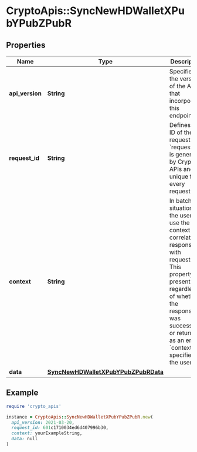 # CryptoApis::SyncNewHDWalletXPubYPubZPubR

## Properties

| Name | Type | Description | Notes |
| ---- | ---- | ----------- | ----- |
| **api_version** | **String** | Specifies the version of the API that incorporates this endpoint. |  |
| **request_id** | **String** | Defines the ID of the request. The &#x60;requestId&#x60; is generated by Crypto APIs and it&#39;s unique for every request. |  |
| **context** | **String** | In batch situations the user can use the context to correlate responses with requests. This property is present regardless of whether the response was successful or returned as an error. &#x60;context&#x60; is specified by the user. | [optional] |
| **data** | [**SyncNewHDWalletXPubYPubZPubRData**](SyncNewHDWalletXPubYPubZPubRData.md) |  |  |

## Example

```ruby
require 'crypto_apis'

instance = CryptoApis::SyncNewHDWalletXPubYPubZPubR.new(
  api_version: 2021-03-20,
  request_id: 601c1710034ed6d407996b30,
  context: yourExampleString,
  data: null
)
```

